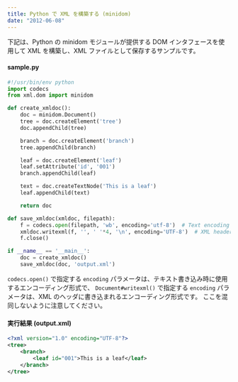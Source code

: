 ```yaml
---
title: Python で XML を構築する (minidom)
date: "2012-06-08"
---
```


下記は、Python の minidom モジュールが提供する DOM インタフェースを使用して XML を構築し、XML ファイルとして保存するサンプルです。

#### sample.py
```python
#!/usr/bin/env python
import codecs
from xml.dom import minidom

def create_xmldoc():
    doc = minidom.Document()
    tree = doc.createElement('tree')
    doc.appendChild(tree)

    branch = doc.createElement('branch')
    tree.appendChild(branch)

    leaf = doc.createElement('leaf')
    leaf.setAttribute('id', '001')
    branch.appendChild(leaf)

    text = doc.createTextNode('This is a leaf')
    leaf.appendChild(text)

    return doc

def save_xmldoc(xmldoc, filepath):
    f = codecs.open(filepath, 'wb', encoding='utf-8')  # Text encoding
    xmldoc.writexml(f, '', ' '*4, '\n', encoding='UTF-8')  # XML header's encoding
    f.close()

if __name__ == '__main__':
    doc = create_xmldoc()
    save_xmldoc(doc, 'output.xml')
```

`codecs.open()` で指定する `encoding` パラメータは、テキスト書き込み時に使用するエンコーディング形式で、 `Document#writexml()` で指定する `encoding` パラメータは、XML のヘッダに書き込まれるエンコーディング形式です。
ここを混同しないように注意してください。

#### 実行結果 (output.xml)
```xml
<?xml version="1.0" encoding="UTF-8"?>
<tree>
    <branch>
        <leaf id="001">This is a leaf</leaf>
    </branch>
</tree>
```

